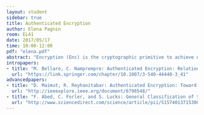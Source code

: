 ```yaml
---
layout: student
sidebar: true
title: Authenticated Encryption
author: Elena Pagnin
room: EL41
date: 2017/05/17
time: 10:00-12:00
pdf: "elena.pdf"
abstract: "Encryption (Enc) is the cryptographic primitive to achieve data con- fidentiality. Intuitively, encryption schemes enable Alice and Bob to communicate while Eve cannot understand the content of their conversation. Despite its ?hiding power?, encryption does not directly guarantee message integrity, that is, no one can prevent Eve from modifying Alice?s encrypted data in such a way that Bob decrypts a message different from the original one. The cryptographic primitive to guarantee that the data in transit from Alice to Bob has not been modified by Eve, is called Message Authentication Codes (MAC). In this short paper, we discuss the combination of Enc and MAC: Authenticated Encryption (AE) and present a motivating example for this new cryptographic tool. Moreover, we provide a simplified overview of the algorithms that define AE schemes and compare the three possible ways to combine Enc and MAC. We conclude presenting an overview of the evolution of AE schemes and describing the current state of the CAESAR competition, which aims at defining a candidate for the first standard AE scheme (essentially the authenticated encryption equivalent of AES or SHA-3)."
intropapers:
- title: "M. Bellare, C. Namprempre: Authenticated Encryption: Relations among Notions and Analysis of the Generic Composition Paradigm (ASIACRYPT 2000)"
  url: "https://link.springer.com/chapter/10.1007/3-540-44448-3_41"
advancedpapers:
- title: "D. Maimut, R. Reyhanitabar: Authenticated Encryption: Toward Next-Generation Algorithms (S&P 2014)"
  url: "http://ieeexplore.ieee.org/document/6798548/"
- title: "F. Abed, C. Forler, and S. Lucks: General Classification of the Authenticated Encryption Schemes for the CAESAR Competition (Computer Science Review 2016)"
  url: "http://www.sciencedirect.com/science/article/pii/S1574013715300290"
---
```


